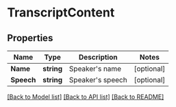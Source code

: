 # TranscriptContent

## Properties

Name | Type | Description | Notes
------------ | ------------- | ------------- | -------------
**Name** | **string** | Speaker&#39;s name | [optional] 
**Speech** | **string** | Speaker&#39;s speech | [optional] 

[[Back to Model list]](../README.md#documentation-for-models) [[Back to API list]](../README.md#documentation-for-api-endpoints) [[Back to README]](../README.md)


